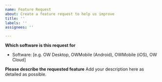 ```yaml
---
name: Feature Request
about: Create a feature request to help us improve
title: ''
labels: ''
assignees: ''

---
```


**Which software is this request for**
 - Software: [e.g. OW Desktop, OWMobile (Android), OWMobile (iOS), OW Cloud]
 
 **Please describe the requested feature**
 Add your description here as detailed as possible.
